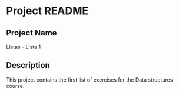 # Project README

## Project Name
Listas - Lista 1

## Description
This project contains the first list of exercises for the Data structures course.

